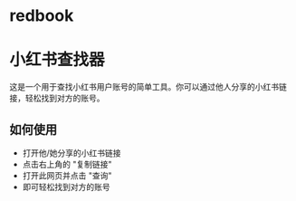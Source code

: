# redbook
# 小红书查找器

这是一个用于查找小红书用户账号的简单工具。你可以通过他人分享的小红书链接，轻松找到对方的账号。

## 如何使用

- 打开他/她分享的小红书链接
- 点击右上角的 "复制链接"
- 打开此网页并点击 "查询"
- 即可轻松找到对方的账号
